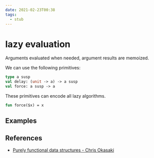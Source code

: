 ```yaml
---
date: 2021-02-23T00:38
tags: 
  - stub
---
```


# lazy evaluation

Arguments evaluated when needed, argument results are memoized.

We can use the following primitives:

```ocaml
type a susp
val delay: (unit -> a) -> a susp
val force: a susp -> a
```

These primitives can encode all lazy algorithms.

```ocaml
fun force($x) = x
```

## Examples

<e4536e83>

<e3829fc8>


## References

- [Purely functional data structures - Chris Okasaki](https://www.cs.cmu.edu/~rwh/theses/okasaki.pdf)
